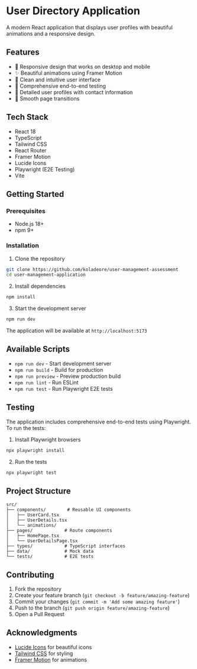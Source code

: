 # User Directory Application

A modern React application that displays user profiles with beautiful animations and a responsive design.


## Features

- 📱 Responsive design that works on desktop and mobile
- ✨ Beautiful animations using Framer Motion
- 🎯 Clean and intuitive user interface
- 🧪 Comprehensive end-to-end testing
- 📍 Detailed user profiles with contact information
- 🔄 Smooth page transitions

## Tech Stack

- React 18
- TypeScript
- Tailwind CSS
- React Router
- Framer Motion
- Lucide Icons
- Playwright (E2E Testing)
- Vite

## Getting Started

### Prerequisites

- Node.js 18+ 
- npm 9+

### Installation

1. Clone the repository
```bash
git clone https://github.com/koladeore/user-management-assessment
cd user-management-application
```

2. Install dependencies
```bash
npm install
```

3. Start the development server
```bash
npm run dev
```

The application will be available at `http://localhost:5173`

## Available Scripts

- `npm run dev` - Start development server
- `npm run build` - Build for production
- `npm run preview` - Preview production build
- `npm run lint` - Run ESLint
- `npm run test` - Run Playwright E2E tests

## Testing

The application includes comprehensive end-to-end tests using Playwright. To run the tests:

1. Install Playwright browsers
```bash
npx playwright install
```

2. Run the tests
```bash
npx playwright test
```

## Project Structure

```
src/
├── components/        # Reusable UI components
│   ├── UserCard.tsx
│   ├── UserDetails.tsx
│   └── animations/
├── pages/            # Route components
│   ├── HomePage.tsx
│   └── UserDetailsPage.tsx
├── types/            # TypeScript interfaces
├── data/             # Mock data
└── tests/            # E2E tests
```

## Contributing

1. Fork the repository
2. Create your feature branch (`git checkout -b feature/amazing-feature`)
3. Commit your changes (`git commit -m 'Add some amazing feature'`)
4. Push to the branch (`git push origin feature/amazing-feature`)
5. Open a Pull Request

## Acknowledgments

- [Lucide Icons](https://lucide.dev/) for beautiful icons
- [Tailwind CSS](https://tailwindcss.com/) for styling
- [Framer Motion](https://www.framer.com/motion/) for animations